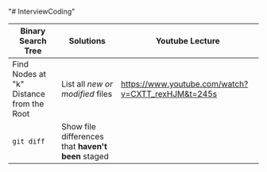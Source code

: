 "# InterviewCoding" 

| Binary Search Tree | Solutions | Youtube Lecture|
| --- | --- |--- |
| Find Nodes at "k" Distance from the Root | List all *new or modified* files |https://www.youtube.com/watch?v=CXTT_rexHJM&t=245s|
| `git diff` | Show file differences that **haven't been** staged |
